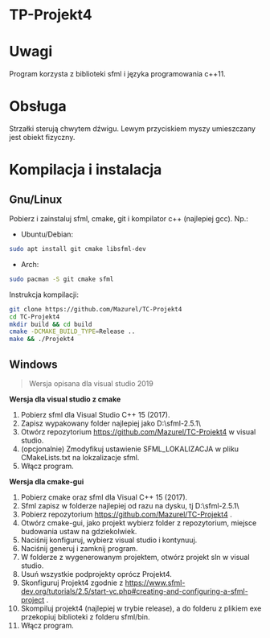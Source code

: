 # TP-Projekt4

# Uwagi

Program korzysta z biblioteki sfml i języka programowania c++11.

# Obsługa
Strzałki sterują chwytem dźwigu.
Lewym przyciskiem myszy umieszczany jest obiekt fizyczny.

# Kompilacja i instalacja

## Gnu/Linux

Pobierz i zainstaluj sfml, cmake, git i kompilator c++ (najlepiej gcc).
Np.:
- Ubuntu/Debian:
```bash
sudo apt install git cmake libsfml-dev
```
- Arch:
```bash
sudo pacman -S git cmake sfml
```

Instrukcja kompilacji:

```bash
git clone https://github.com/Mazurel/TC-Projekt4
cd TC-Projekt4
mkdir build && cd build
cmake -DCMAKE_BUILD_TYPE=Release ..
make && ./Projekt4
```

## Windows

> Wersja opisana dla visual studio 2019

**Wersja dla visual studio z cmake**
1. Pobierz sfml dla Visual Studio C++ 15 (2017).
2. Zapisz wypakowany folder najlepiej jako D:\sfml-2.5.1\
3. Otwórz repozytorium https://github.com/Mazurel/TC-Projekt4 w visual studio.
4. (opcjonalnie) Zmodyfikuj ustawienie SFML_LOKALIZACJA w pliku CMakeLists.txt na lokzalizacje sfml.
5. Włącz program.

**Wersja dla cmake-gui**
1. Pobierz cmake oraz sfml dla Visual C++ 15 (2017).
2. Sfml zapisz w folderze najlepiej od razu na dysku, tj D:\sfml-2.5.1\
3. Pobierz repozytorium https://github.com/Mazurel/TC-Projekt4 .
4. Otwórz cmake-gui, jako projekt wybierz folder z repozytorium, miejsce budowania ustaw na gdziekolwiek.
5. Naciśnij konfiguruj, wybierz visual studio i kontynuuj.
6. Naciśnij generuj i zamknij program.
7. W folderze z wygenerowanym projektem, otwórz projekt sln w visual studio.
8. Usuń wszystkie podprojekty oprócz Projekt4.
9. Skonfiguruj Projekt4 zgodnie z https://www.sfml-dev.org/tutorials/2.5/start-vc.php#creating-and-configuring-a-sfml-project .
10. Skompiluj projekt4 (najlepiej w trybie release), a do folderu z plikiem exe przekopiuj biblioteki z folderu sfml/bin.
11. Włącz program.


